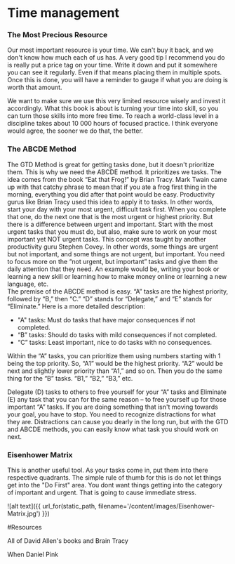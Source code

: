 # Time management


### The Most Precious Resource

Our most important resource is your time. We can't buy it back, and we don't know how much each of us has.
A very good tip I recommend you do is really put a price tag on 
your time. Write it down and put it somewhere you can see it regularly. Even if that means placing them in multiple spots.
Once this is done, you will have a reminder to gauge if what you are doing is worth that amount.

We want to make sure we use this very limited resource wisely and invest it accordingly. What this book is about is turning your time
into skill, so you can turn those skills into more free time. To reach a world-class level in a discipline takes about
10 000 hours of focused practice. I think everyone would agree, the sooner we do that, the better.

### The ABCDE Method

The GTD Method is great for getting tasks done, but it doesn't prioritize them. This is why we need the ABCDE 
method. It prioritizes we tasks. 
The idea comes from the book “Eat that Frog!” by Brian Tracy. Mark Twain came up with that catchy phrase to mean 
that if you ate a frog first thing in the morning, everything you did after that point would be easy. 
Productivity gurus like Brian Tracy used this idea to apply it to tasks. 
In other words, start your day with your most urgent, difficult task first. When you complete that one, do 
the next one that is the most urgent or highest priority. But there is a difference between urgent and important. 
Start with the most urgent tasks that you must do, but also, make sure to work on your most important yet NOT 
urgent tasks. This concept was taught by another productivity guru Stephen Covey. In other words, some things 
are urgent but not important, and some things are not urgent, but important. You need to focus more on the “not 
urgent, but important” tasks and give them the daily attention that they need. An example would be, writing your 
book or learning a new skill or learning how to make money online or learning a new language, etc.  
The premise of the ABCDE method is easy. “A” tasks are the highest priority, followed by “B,” then “C.” “D” 
stands for “Delegate,” and “E” stands for “Eliminate.” Here is a more detailed description:
<ul>
    <li>"A" tasks: Must do tasks that have major consequences if not completed.</li>
    <li>“B” tasks: Should do tasks with mild consequences if not completed.</li>
    <li>“C” tasks: Least important, nice to do tasks with no consequences.</li>
</ul>

 Within the “A” tasks, you can prioritize them using numbers starting with 1 being the top priority. So, 
“A1” would be the highest priority. “A2” would be next and slightly lower priority than “A1,” and so on. 
Then you do the same thing for the “B” tasks. “B1,” “B2,” “B3,” etc. 

Delegate (D) tasks to others to free yourself for your “A” tasks and Eliminate (E) any task that you can 
for the same reason – to free yourself up for those important “A” tasks. 
If you are doing something that isn't moving towards your goal, you have to stop. You need to recognize 
distractions for what they are. Distractions can cause you dearly in the long run, but with the GTD and 
ABCDE methods, you can easily know what task you should work on next. 

### Eisenhower Matrix

This is another useful tool. As your tasks come in, put them into there respective quadrants. The simple rule of thumb for this
is do not let things get into the "Do First" area. You dont want things getting into the category of important and urgent. 
That is going to cause immediate stress.

![alt text]({{ url_for(static_path, filename='/content/images/Eisenhower-Matrix.jpg') }})



#Resources

All of David Allen's books and Brain Tracy

When Daniel Pink